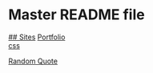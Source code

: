 # Master README file
[## Sites](https://docs.google.com/document/d/1OAxaBjVqqWQ7KtLN31HpcIOQZ5OFs7Fo9XksHjPF74g/edit)
[Portfolio](https://judacribz.github.io/gh-pages/portfolioPage)   
  [css](portfolioPage/css/)

[Random Quote](https://judacribz.github.io/gh-pages/randomQuote)
